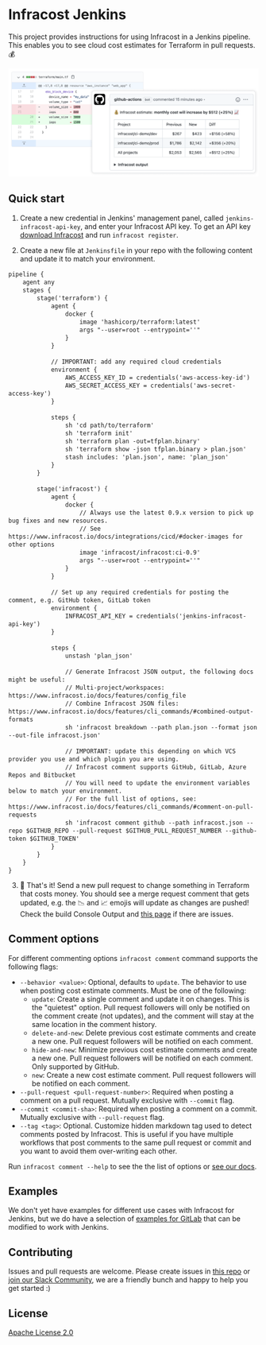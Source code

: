 # Infracost Jenkins

This project provides instructions for using Infracost in a Jenkins pipeline. This enables you to see cloud cost estimates for Terraform in pull requests. 💰

![Example GitHub screenshot](https://github.com/infracost/actions/blob/master/.github/assets/screenshot.png?raw=true)

## Quick start


1. Create a new credential in Jenkins' management panel, called `jenkins-infracost-api-key`, and enter your Infracost API key. To get an API key [download Infracost](https://www.infracost.io/docs/#quick-start) and run `infracost register`.

2. Create a new file at `Jenkinsfile` in your repo with the following content and update it to match your environment.

```
pipeline {
    agent any
    stages {
        stage('terraform') {
            agent {
                docker {
                    image 'hashicorp/terraform:latest'
                    args "--user=root --entrypoint=''"
                }
            }

            // IMPORTANT: add any required cloud credentials
            environment {
                AWS_ACCESS_KEY_ID = credentials('aws-access-key-id')
                AWS_SECRET_ACCESS_KEY = credentials('aws-secret-access-key')
            }

            steps {
                sh 'cd path/to/terraform'
                sh 'terraform init'
                sh 'terraform plan -out=tfplan.binary'
                sh 'terraform show -json tfplan.binary > plan.json'
                stash includes: 'plan.json', name: 'plan_json'
            }
        }

        stage('infracost') {
            agent {
                docker {
                    // Always use the latest 0.9.x version to pick up bug fixes and new resources.
                    // See https://www.infracost.io/docs/integrations/cicd/#docker-images for other options
                    image 'infracost/infracost:ci-0.9'
                    args "--user=root --entrypoint=''"
                }
            }

            // Set up any required credentials for posting the comment, e.g. GitHub token, GitLab token
            environment {
                INFRACOST_API_KEY = credentials('jenkins-infracost-api-key')
            }

            steps {
                unstash 'plan_json'

                // Generate Infracost JSON output, the following docs might be useful:
                // Multi-project/workspaces: https://www.infracost.io/docs/features/config_file
                // Combine Infracost JSON files: https://www.infracost.io/docs/features/cli_commands/#combined-output-formats
                sh 'infracost breakdown --path plan.json --format json --out-file infracost.json'

                // IMPORTANT: update this depending on which VCS provider you use and which plugin you are using.
                // Infracost comment supports GitHub, GitLab, Azure Repos and Bitbucket
                // You will need to update the environment variables below to match your environment.
                // For the full list of options, see: https://www.infracost.io/docs/features/cli_commands/#comment-on-pull-requests
                sh 'infracost comment github --path infracost.json --repo $GITHUB_REPO --pull-request $GITHUB_PULL_REQUEST_NUMBER --github-token $GITHUB_TOKEN'
            }
        }
    }
}
```

3. 🎉 That's it! Send a new pull request to change something in Terraform that costs money. You should see a merge request comment that gets updated, e.g. the 📉 and 📈 emojis will update as changes are pushed! Check the build Console Output and [this page](https://www.infracost.io/docs/troubleshooting/) if there are issues.

## Comment options

For different commenting options `infracost comment` command supports the following flags:

- `--behavior <value>`: Optional, defaults to `update`. The behavior to use when posting cost estimate comments. Must be one of the following:
  - `update`: Create a single comment and update it on changes. This is the "quietest" option. Pull request followers will only be notified on the comment create (not updates), and the comment will stay at the same location in the comment history.
  - `delete-and-new`: Delete previous cost estimate comments and create a new one. Pull request followers will be notified on each comment.
  - `hide-and-new`: Minimize previous cost estimate comments and create a new one. Pull request followers will be notified on each comment. Only supported by GitHub.
  - `new`: Create a new cost estimate comment. Pull request followers will be notified on each comment.
- `--pull-request <pull-request-number>`: Required when posting a comment on a pull request. Mutually exclusive with `--commit` flag.
- `--commit <commit-sha>`: Required when posting a comment on a commit. Mutually exclusive with `--pull-request` flag.
- `--tag <tag>`:  Optional. Customize hidden markdown tag used to detect comments posted by Infracost. This is useful if you have multiple workflows that post comments to the same pull request or commit and you want to avoid them over-writing each other.

Run `infracost comment --help` to see the the list of options or [see our docs](https://www.infracost.io/docs/features/cli_commands/#comment-on-pull-requests).

## Examples

We don't yet have examples for different use cases with Infracost for Jenkins, but we do have a selection of [examples for GitLab](https://gitlab.com/infracost/infracost-gitlab-ci/-/tree/master/examples#examples) that can be modified to work with Jenkins.

## Contributing

Issues and pull requests are welcome. Please create issues in [this repo](https://github.com/infracost/infracost) or [join our Slack Community](https://www.infracost.io/community-chat), we are a friendly bunch and happy to help you get started :)

## License

[Apache License 2.0](https://choosealicense.com/licenses/apache-2.0/)
